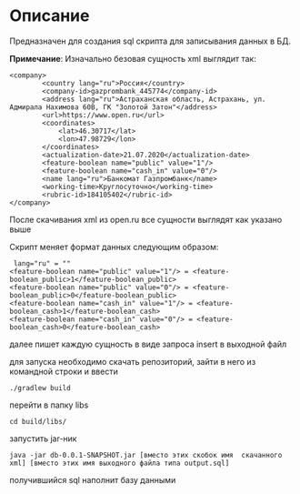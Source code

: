 # Описание
Предназначен для создания sql скрипта для записывания данных в БД.

**Примечание**: 
Изначально безовая сущность xml выглядит так:
```
<company>
        <country lang="ru">Россия</country>
        <company-id>gazprombank_445774</company-id>
        <address lang="ru">Астраханская область, Астрахань, ул. Адмирала Нахимова 60В, ГК "Золотой Затон"</address>
        <url>https://www.open.ru</url>
        <coordinates>
            <lat>46.30717</lat>
            <lon>47.98729</lon>
        </coordinates>
        <actualization-date>21.07.2020</actualization-date>
        <feature-boolean name="public" value="1"/>
        <feature-boolean name="cash_in" value="0"/>
        <name lang="ru">Банкомат Газпромбанк</name>
        <working-time>Круглосуточно</working-time>
        <rubric-id>184105402</rubric-id>
</company>
```
После скачивания xml из open.ru все сущности выглядят как указано выше

Скрипт меняет формат данных следующим образом:
```
 lang="ru" = ""
<feature-boolean name="public" value="1"/> = <feature-boolean_public>1</feature-boolean_public>
<feature-boolean name="public" value="0"/> = <feature-boolean_public>0</feature-boolean_public>
<feature-boolean name="cash_in" value="1"/> = <feature-boolean_cash>1</feature-boolean_cash>
<feature-boolean name="cash_in" value="0"/> = <feature-boolean_cash>0</feature-boolean_cash>
```
далее пишет каждую сущность в виде запроса insert в выходной файл

для запуска необходимо скачать репозиторий, зайти в него из командной строки и ввести
```
./gradlew build
```
перейти в папку libs
```
cd build/libs/
```
запустить jar-ник
```
java -jar db-0.0.1-SNAPSHOT.jar [вместо этих скобок имя  cкачанного xml] [вместо этих имя выходного файла типа output.sql]
```
получившийся sql наполнит базу данными